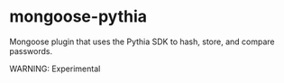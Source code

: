 # mongoose-pythia
Mongoose plugin that uses the Pythia SDK to hash, store, and compare passwords.

WARNING: Experimental
